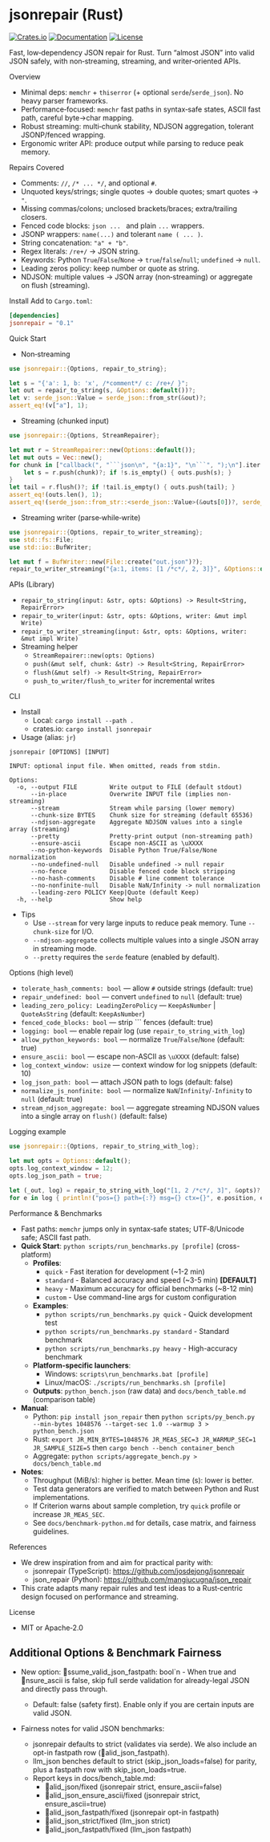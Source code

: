 jsonrepair (Rust)
=================

[![Crates.io](https://img.shields.io/crates/v/jsonrepair.svg)](https://crates.io/crates/jsonrepair)
[![Documentation](https://docs.rs/jsonrepair/badge.svg)](https://docs.rs/jsonrepair)
[![License](https://img.shields.io/badge/license-MIT%2FApache--2.0-blue.svg)](LICENSE)

Fast, low‑dependency JSON repair for Rust. Turn “almost JSON” into valid JSON safely, with non‑streaming, streaming, and writer‑oriented APIs.

Overview
- Minimal deps: `memchr` + `thiserror` (+ optional `serde`/`serde_json`). No heavy parser frameworks.
- Performance‑focused: `memchr` fast paths in syntax‑safe states, ASCII fast path, careful byte→char mapping.
- Robust streaming: multi‑chunk stability, NDJSON aggregation, tolerant JSONP/fenced wrapping.
- Ergonomic writer API: produce output while parsing to reduce peak memory.

Repairs Covered
- Comments: `//`, `/* ... */`, and optional `#`.
- Unquoted keys/strings; single quotes → double quotes; smart quotes → `"`.
- Missing commas/colons; unclosed brackets/braces; extra/trailing closers.
- Fenced code blocks: ```json ... ``` and plain ``` ... ``` wrappers.
- JSONP wrappers: `name(...)` and tolerant `name ( ... )`.
- String concatenation: `"a" + "b"`.
- Regex literals: `/re+/` → JSON string.
- Keywords: Python `True`/`False`/`None` → `true`/`false`/`null`; `undefined` → `null`.
- Leading zeros policy: keep number or quote as string.
- NDJSON: multiple values → JSON array (non‑streaming) or aggregate on flush (streaming).

Install
Add to `Cargo.toml`:
```toml
[dependencies]
jsonrepair = "0.1"
```

Quick Start
- Non‑streaming
```rust
use jsonrepair::{Options, repair_to_string};

let s = "{'a': 1, b: 'x', /*comment*/ c: /re+/ }";
let out = repair_to_string(s, &Options::default())?;
let v: serde_json::Value = serde_json::from_str(&out)?;
assert_eq!(v["a"], 1);
```

- Streaming (chunked input)
```rust
use jsonrepair::{Options, StreamRepairer};

let mut r = StreamRepairer::new(Options::default());
let mut outs = Vec::new();
for chunk in ["callback(", "```json\n", "{a:1}", "\n```", ");\n"].iter() {
    let s = r.push(chunk)?; if !s.is_empty() { outs.push(s); }
}
let tail = r.flush()?; if !tail.is_empty() { outs.push(tail); }
assert_eq!(outs.len(), 1);
assert_eq!(serde_json::from_str::<serde_json::Value>(&outs[0])?, serde_json::json!({"a":1}));
```

- Streaming writer (parse‑while‑write)
```rust
use jsonrepair::{Options, repair_to_writer_streaming};
use std::fs::File;
use std::io::BufWriter;

let mut f = BufWriter::new(File::create("out.json")?);
repair_to_writer_streaming("{a:1, items: [1 /*c*/, 2, 3]}", &Options::default(), &mut f)?;
```

APIs (Library)
- `repair_to_string(input: &str, opts: &Options) -> Result<String, RepairError>`
- `repair_to_writer(input: &str, opts: &Options, writer: &mut impl Write)`
- `repair_to_writer_streaming(input: &str, opts: &Options, writer: &mut impl Write)`
- Streaming helper
  - `StreamRepairer::new(opts: Options)`
  - `push(&mut self, chunk: &str) -> Result<String, RepairError>`
  - `flush(&mut self) -> Result<String, RepairError>`
  - `push_to_writer/flush_to_writer` for incremental writes

CLI
- Install
  - Local: `cargo install --path .`
  - crates.io: `cargo install jsonrepair`
- Usage (alias: `jr`)
```
jsonrepair [OPTIONS] [INPUT]

INPUT: optional input file. When omitted, reads from stdin.

Options:
  -o, --output FILE         Write output to FILE (default stdout)
      --in-place            Overwrite INPUT file (implies non-streaming)
      --stream              Stream while parsing (lower memory)
      --chunk-size BYTES    Chunk size for streaming (default 65536)
      --ndjson-aggregate    Aggregate NDJSON values into a single array (streaming)
      --pretty              Pretty-print output (non-streaming path)
      --ensure-ascii        Escape non-ASCII as \uXXXX
      --no-python-keywords  Disable Python True/False/None normalization
      --no-undefined-null   Disable undefined -> null repair
      --no-fence            Disable fenced code block stripping
      --no-hash-comments    Disable # line comment tolerance
      --no-nonfinite-null   Disable NaN/Infinity -> null normalization
      --leading-zero POLICY Keep|Quote (default Keep)
  -h, --help                Show help
```
- Tips
  - Use `--stream` for very large inputs to reduce peak memory. Tune `--chunk-size` for I/O.
  - `--ndjson-aggregate` collects multiple values into a single JSON array in streaming mode.
  - `--pretty` requires the `serde` feature (enabled by default).

Options (high level)
- `tolerate_hash_comments: bool` — allow `#` outside strings (default: true)
- `repair_undefined: bool` — convert `undefined` to `null` (default: true)
- `leading_zero_policy: LeadingZeroPolicy` — `KeepAsNumber` | `QuoteAsString` (default: `KeepAsNumber`)
- `fenced_code_blocks: bool` — strip ``` fences (default: true)
- `logging: bool` — enable repair log (use `repair_to_string_with_log`)
- `allow_python_keywords: bool` — normalize `True`/`False`/`None` (default: true)
- `ensure_ascii: bool` — escape non-ASCII as `\uXXXX` (default: false)
- `log_context_window: usize` — context window for log snippets (default: 10)
- `log_json_path: bool` — attach JSON path to logs (default: false)
- `normalize_js_nonfinite: bool` — normalize `NaN`/`Infinity`/`-Infinity` to `null` (default: true)
- `stream_ndjson_aggregate: bool` — aggregate streaming NDJSON values into a single array on `flush()` (default: false)

Logging example
```rust
use jsonrepair::{Options, repair_to_string_with_log};

let mut opts = Options::default();
opts.log_context_window = 12;
opts.log_json_path = true;

let (_out, log) = repair_to_string_with_log("[1, 2 /*c*/, 3]", &opts)?;
for e in log { println!("pos={} path={:?} msg={} ctx={}", e.position, e.path, e.message, e.context); }
```

Performance & Benchmarks
- Fast paths: `memchr` jumps only in syntax‑safe states; UTF‑8/Unicode safe; ASCII fast path.
- **Quick Start**: `python scripts/run_benchmarks.py [profile]` (cross-platform)
  - **Profiles**:
    - `quick` - Fast iteration for development (~1-2 min)
    - `standard` - Balanced accuracy and speed (~3-5 min) **[DEFAULT]**
    - `heavy` - Maximum accuracy for official benchmarks (~8-12 min)
    - `custom` - Use command-line args for custom configuration
  - **Examples**:
    - `python scripts/run_benchmarks.py quick` - Quick development test
    - `python scripts/run_benchmarks.py standard` - Standard benchmark
    - `python scripts/run_benchmarks.py heavy` - High-accuracy benchmark
  - **Platform-specific launchers**:
    - Windows: `scripts\run_benchmarks.bat [profile]`
    - Linux/macOS: `./scripts/run_benchmarks.sh [profile]`
  - **Outputs**: `python_bench.json` (raw data) and `docs/bench_table.md` (comparison table)
- **Manual**:
  - Python: `pip install json_repair` then `python scripts/py_bench.py --min-bytes 1048576 --target-sec 1.0 --warmup 3 > python_bench.json`
  - Rust: `export JR_MIN_BYTES=1048576 JR_MEAS_SEC=3 JR_WARMUP_SEC=1 JR_SAMPLE_SIZE=5` then `cargo bench --bench container_bench`
  - Aggregate: `python scripts/aggregate_bench.py > docs/bench_table.md`
- **Notes**:
  - Throughput (MiB/s): higher is better. Mean time (s): lower is better.
  - Test data generators are verified to match between Python and Rust implementations.
  - If Criterion warns about sample completion, try `quick` profile or increase `JR_MEAS_SEC`.
  - See `docs/benchmark-python.md` for details, case matrix, and fairness guidelines.

References
- We drew inspiration from and aim for practical parity with:
  - jsonrepair (TypeScript): https://github.com/josdejong/jsonrepair
  - json_repair (Python): https://github.com/mangiucugna/json_repair
- This crate adapts many repair rules and test ideas to a Rust‑centric design focused on performance and streaming.

License
- MIT or Apache‑2.0


Additional Options & Benchmark Fairness
--------------------------------------

- New option: ssume_valid_json_fastpath: bool`n  - When true and nsure_ascii is false, skip full serde validation for already-legal JSON and directly pass through.
  - Default: false (safety first). Enable only if you are certain inputs are valid JSON.

- Fairness notes for valid JSON benchmarks:
  - jsonrepair defaults to strict (validates via serde). We also include an opt-in fastpath row (alid_json_fastpath).
  - llm_json benches default to strict (skip_json_loads=false) for parity, plus a fastpath row with skip_json_loads=true.
  - Report keys in docs/bench_table.md:
    - alid_json/fixed (jsonrepair strict, ensure_ascii=false)
    - alid_json_ensure_ascii/fixed (jsonrepair strict, ensure_ascii=true)
    - alid_json_fastpath/fixed (jsonrepair opt-in fastpath)
    - alid_json_strict/fixed (llm_json strict)
    - alid_json_fastpath/fixed (llm_json fastpath)


